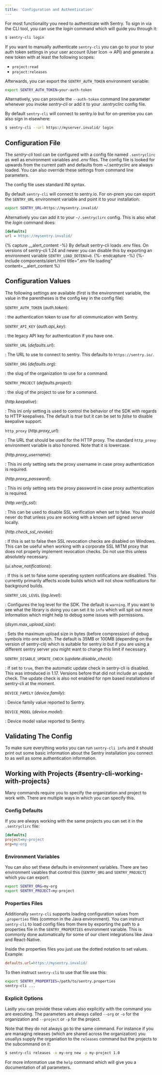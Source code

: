 ```yaml
---
title: 'Configuration and Authentication'
---
```


For most functionality you need to authenticate with Sentry. To sign in via the CLI tool, you can use the _login_ command which will guide you through it:

```bash
$ sentry-cli login
```

If you want to manually authenticate `sentry-cli` you can go to your to your auth token settings in your user account (User Icon -> API) and generate a new token with at least the following scopes:

-   `project:read`
-   `project:releases`

Afterwards, you can export the `SENTRY_AUTH_TOKEN` environment variable:

```bash
export SENTRY_AUTH_TOKEN=your-auth-token
```

Alternatively, you can provide the `--auth-token` command line parameter whenever you invoke _sentry-cli_ or add it to your _.sentryclirc_ config file.

By default `sentry-cli` will connect to sentry.io but for on-premise you can also sign in elsewhere:

```bash
$ sentry-cli --url https://myserver.invalid/ login
```

## Configuration File

The _sentry-cli_ tool can be configured with a config file named `.sentryclirc` as well as environment variables and _.env_ files. The config file is looked for upwards from the current path and defaults from _~/.sentryclirc_ are always loaded. You can also override these settings from command line parameters.

The config file uses standard INI syntax.

By default `sentry-cli` will connect to sentry.io. For on-prem you can export the `SENTRY_URL` environment variable and point it to your installation:

```bash
export SENTRY_URL=https://mysentry.invalid/
```

Alternatively you can add it to your `~/.sentryclirc` config. This is also what the _login_ command does:

```ini
[defaults]
url = https://mysentry.invalid/
```

{% capture __alert_content -%}
By default sentry-cli loads .env files. On versions of sentry-cli 1.24 and newer you can disable this by exporting an environment variable `SENTRY_LOAD_DOTENV=0`.
{%- endcapture -%}
{%- include components/alert.html
  title=".env file loading"
  content=__alert_content
%}

## Configuration Values

The following settings are available (first is the environment variable, the value in the parentheses is the config key in the config file):

`SENTRY_AUTH_TOKEN` (_auth.token_):

: the authentication token to use for all communication with Sentry.

`SENTRY_API_KEY` (_auth.api_key_):

: the legacy API key for authentication if you have one.

`SENTRY_URL` (_defaults.url_):

: The URL to use to connect to sentry. This defaults to `https://sentry.io/`.

`SENTRY_ORG` (_defaults.org_):

: the slug of the organization to use for a command.

`SENTRY_PROJECT` (_defaults.project_):

: the slug of the project to use for a command.

(_http.keepalive_):

: This ini only setting is used to control the behavior of the SDK with regards to HTTP keepalives. The default is _true_ but it can be set to _false_ to disable keepalive support.

`http_proxy` (_http.proxy_url_):

: The URL that should be used for the HTTP proxy. The standard `http_proxy` environment variable is also honored. Note that it is lowercase.

(_http.proxy_username_):

: This ini only setting sets the proxy username in case proxy authentication is required.

(_http.proxy_password_):

: This ini only setting sets the proxy password in case proxy authentication is required.

(_http.verify_ssl_):

: This can be used to disable SSL verification when set to false. You should never do that unless you are working with a known self signed server locally.

(_http.check_ssl_revoke_):

: If this is set to false then SSL revocation checks are disabled on Windows. This can be useful when working with a corporate SSL MITM proxy that does not properly implement revocation checks. Do not use this unless absolutely necessary.

(_ui.show_notifications_):

: If this is set to false some operating system notifications are disabled. This currently primarily affects xcode builds which will not show notifications for background builds.

`SENTRY_LOG_LEVEL` (_log.level_):

: Configures the log level for the SDK. The default is `warning`. If you want to see what the library is doing you can set it to `info` which will spit out more information which might help to debug some issues with permissions.

(_dsym.max_upload_size_):

: Sets the maximum upload size in bytes (before compression) of debug symbols into one batch. The default is 35MB or 100MB (depending on the version of sentry-cli) which is suitable for sentry.io but if you are using a different sentry server you might want to change this limit if necessary.

`SENTRY_DISABLE_UPDATE_CHECK` (_update.disable_check_):

: If set to `true`, then the automatic update check in sentry-cli is disabled. This was introduced in 1.17. Versions before that did not include an update check. The update check is also not enabled for npm based installations of sentry-cli at the moment.

`DEVICE_FAMILY` (_device.family_):

: Device family value reported to Sentry.

`DEVICE_MODEL` (_device.model_):

: Device model value reported to Sentry.

## Validating The Config

To make sure everything works you can run `sentry-cli info` and it should print out some basic information about the Sentry installation you connect to as well as some authentication information.

## Working with Projects {#sentry-cli-working-with-projects}

Many commands require you to specify the organization and project to work with. There are multiple ways in which you can specify this.

### Config Defaults

If you are always working with the same projects you can set it in the `.sentryclirc` file:

```ini
[defaults]
project=my-project
org=my-org
```

### Environment Variables

You can also set these defaults in environment variables. There are two environment vaiables that control this (`SENTRY_ORG` and `SENTRY_PROJECT`) which you can export:

```bash
export SENTRY_ORG=my-org
export SENTRY_PROJECT=my-project
```

### Properties Files

Additionally `sentry-cli` supports loading configuration values from `.properties` files (common in the Java environment). You can instruct `sentry-cli` to load config files from there by exporting the path to a properties file in the `SENTRY_PROPERTIES` environment variable. This is commonly done automatically for some of our client integrations like Java and React-Native.

Inside the properties files you just use the dotted notation to set values. Example:

```ini
defaults.url=https://mysentry.invalid/
```

To then instruct `sentry-cli` to use that file use this:

```bash
export SENTRY_PROPERTIES=/path/to/sentry.properties
sentry-cli ...
```

### Explicit Options

Lastly you can provide these values also explicitly with the command you are executing. The parameters are always called `--org` or `-o` for the organization and `--project` or `-p` for the project.

Note that they do not always go to the same command. For instance if you are managing releases (which are shared across the organization) you usuallys supply the organiation to the `releases` command but the projects to the subcommand on it:

```bash
$ sentry-cli releases -o my-org new -p my-project 1.0
```

For more information use the `help` command which will give you a documentation of all parameters.
